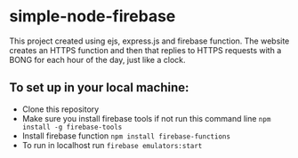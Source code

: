 # simple-node-firebase

This project created using ejs, express.js and firebase function. The website creates an HTTPS function and then that replies to HTTPS requests with a BONG for each hour of the day, just like a clock.

## To set up in your local machine: 
* Clone this repository
* Make sure you install firebase tools if not run this command line `npm install -g firebase-tools`
* Install firebase function `npm install firebase-functions`
* To run in localhost run `firebase emulators:start`
